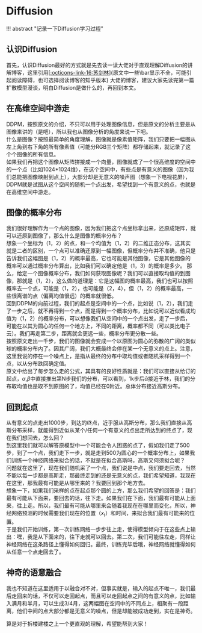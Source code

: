 # Diffusion 

!!! abstract "记录一下Diffusion学习过程"

## 认识Diffusion

首先，认识Diffusion最好的方式就是先去读一读大佬对于直观理解Diffusion的讲解博客，这里引用[[:octicons-link-16:苏剑林](https://kexue.fm/archives/9119)]{原文中一些\bar显示不全，可能引起阅读障碍，也可选择阅读博客的知乎版本} 大佬的博客，建议大家先读完第一篇扩散模型漫谈，明白Diffusion是做什么的，再回到本文。

## 在高维空间中游走

DDPM，按照原文的介绍，不只可以用于处理图像信息，但是原文的分析主要是从图像来讲的（是吧），所以我也从图像分析的角度来说一下吧。  
什么是图像？按照最简单的角度理解，图像就是像素值矩阵，我们只要把一幅图从左上角到右下角的所有像素值（可能分RGB三个矩阵）都存储起来，就记录了这个个图像的所有信息。  
如果我们再把这个图像从矩阵拼接成一个向量，图像就成了一个很高维度的空间中的一个点（比如1024*1024维），在这个空间中，有些点是有意义的图像（因为我们总能把图像映射到点上），大部分却是无意义的噪声图（想象一下电视花屏），DDPM就是试图从这个空间的随机一个点出发，希望找到一个有意义的点，也就是在高维空间中游走。

## 图像的概率分布

我们很好理解作为一个点的图像，因为我们把这个点坐标拿出来，还原成矩阵，就可以还原到图像了，那么什么是图像的概率分布？  
想象一个坐标为（1，2）的点，和一个均值为（1，2）的二维正态分布，这其实就是二者的区别，一个点可以准确还原到一幅图像，但概率分布并不准确，他只是告诉我们这幅图是（1，2）的概率最高，它也可能是其他图像，它是其他图像的概率可以通过概率分布算出，比如我们可以确定他是（1，3）的概率是多少。
那么，给定一个图像概率分布，我们如何获取图像呢？我们可以直接取均值的到图像，那就是（1，2），这么做的道理是：它是这幅图的概率最高，我们也可以按照概率去一个点，可能是（1，2），也可能是（2，4），但（1，2）的概率最高，一些很离谱的点（偏离均值很远）的概率就很低。  
回到DDPM的向前过程，我们的起点是空间中的一个点，比如说（1，2），我们走了一步之后，就不再得到一个点，而是得到一个概率分布，比如说可以近似看成均值为（1，2）的概率分布，可以想像我们从空间中的一个点出发，走了一步后，可能在以其为圆心的任何一个地方上，不同的距离，概率都不同（可以类比电子云）。我们再走第二步，距离就会更远一些，概率分布更分散一些。  
按照原文走出一千步，我们的图像就会变成一个以原图为圆心的弥散的广阔的类似球的概率分布内了。因其广阔，我们大概最终会停在某一个无意义的点上。注意，这里我说的停在一个噪点上，是指从最终的分布中取均值或者随机采样得到一个点，以从分布跌回确定值。  
原文中给出了每步怎么走的公式，其具有的良好性质就是：我们可以直接从给订的起点，$\alpha$,$\beta$中直接推出第N步我们的分布，可以看到，1k步后$\bar \alpha$接近于林，我们的分布取均值也是取不到原图的了，均值已经在0附近。总体分布接近高斯分布。

## 回到起点

从有意义的点走出1000步，到达的终点，近乎服从高斯分布，那么我们直接从高斯分布采样，就能得到近似从某个/任何一个有意义的点出走所达到的终点了，现在我们想回去，怎么回？  
到这里我们就可以解答原模型中一个可能会令人困惑的点了，假如我们走了500步，到了一个点，我们走下一步，就是走到500为圆心的一个概率分布上，如果我们训练一个神经网络来拟合的话，不就是在拟合高斯吗，高斯又何须拟合呢？  
问题就在这里了，现在我们随机采了一个点，我们说是中点，我们要走回去，当然不能以每一步都是高斯走，那最终走到的还是无意义的点，我们希望知道，我现在在这里，那我最有可能是从哪里来的？我要回到那个地方去。  
想象一下，如果我们采样的点在起点那个圆的上方，那么我们希望的回答是：我们最有可能从下面来，要回去的话，往下走。如果我们在下面，我们最有可能从上面来，往上走。所以，我们最有可能从哪里来会随着我现在在哪里而变化，所以，神经网络预测的时候需要我们现在的位置（$x_t$）和时间，来拟合我们最有可能来的位置。  
于是我们开始训练，第一次训练网络一步步往上走，使得模型倾向于在这些点上输出：嘿，我是从下面来的，往下走就可以回去。第二次，我们可能往左走，同样让神经网络在这条路径上懂得如何回归。最终，训练完毕后哦，神经网络就懂得如何从任意一个点走回去了。  

## 神奇的语意融合

我也不知道在这里适用于以融合对不对，但事实就是，输入的起点不唯一，我们最后走回来的话，不仅可以走回起点，而且可以走回起点之间的有意义的点，比如输入满月和半月，可以生成3/4月，这两幅图在空间中的不同点上，相聚有一段距离，他们中间的点大部分都是无意义的噪点，但是却能被成功走到，实在是神奇。  


算是对于拆楼建楼之上一个更直观的理解，希望能帮到大家！